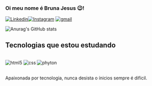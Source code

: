 ### Oi meu nome é Bruna Jesus 😉!

[![Linkedin](https://img.shields.io/badge/LinkedIn-0077B5?style=for-the-badge&logo=linkedin&logoColor=white/)](https:https://www.linkedin.com/in/bruna-jesus-b81820230/)[![Instagram](https://img.shields.io/badge/Instagram-E4405F?style=for-the-badge&logo=instagram&logoColor=white)](https:https://www.instagram.com/bruyj7689)
[![gmail](https://img.shields.io/badge/Gmail-D14836?style=for-the-badge&logo=gmail&logoColor=white)](https:https://www.gmail.com/brujnovelli@gmail.com)



![Anurag's GitHub stats](https://github-readme-stats.vercel.app/api?username=bjnovelli&show_icons=true&theme=radical)




## Tecnologias que estou estudando


<div style ="display: inline_block"></br>
  <img aligh= "center" alt="html5" src="https://img.shields.io/badge/HTML-239120?style=for-the-badge&logo=html5&logoColor=white" />

  <img aligh= "center" alt="css" src="https://img.shields.io/badge/CSS-239120?&style=for-the-badge&logo=css3&logoColor=white "/>

  <img aligh= "center" alt="phyton" src="https://img.shields.io/badge/Python-14354C?style=for-the-badge&logo=python&logoColor=white"/>

</div> </br>

Apaixonada por tecnologia, nunca desista o ínicios sempre é difícil.
